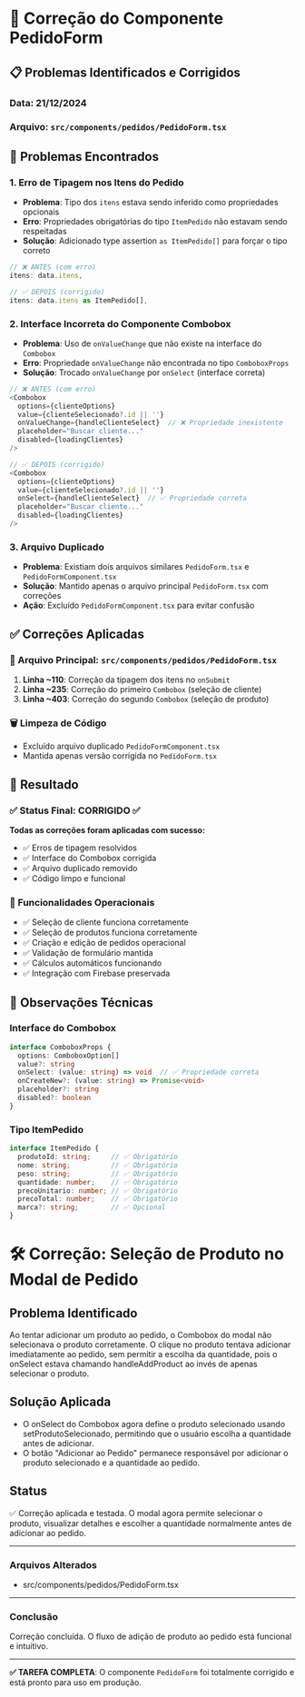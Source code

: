 # 🔧 Correção do Componente PedidoForm

## 📋 Problemas Identificados e Corrigidos

### **Data**: 21/12/2024
### **Arquivo**: `src/components/pedidos/PedidoForm.tsx`

## 🚨 **Problemas Encontrados**

### **1. Erro de Tipagem nos Itens do Pedido**
- **Problema**: Tipo dos `itens` estava sendo inferido como propriedades opcionais
- **Erro**: Propriedades obrigatórias do tipo `ItemPedido` não estavam sendo respeitadas
- **Solução**: Adicionado type assertion `as ItemPedido[]` para forçar o tipo correto

```typescript
// ❌ ANTES (com erro)
itens: data.itens,

// ✅ DEPOIS (corrigido)
itens: data.itens as ItemPedido[],
```

### **2. Interface Incorreta do Componente Combobox**
- **Problema**: Uso de `onValueChange` que não existe na interface do `Combobox`
- **Erro**: Propriedade `onValueChange` não encontrada no tipo `ComboboxProps`
- **Solução**: Trocado `onValueChange` por `onSelect` (interface correta)

```typescript
// ❌ ANTES (com erro)
<Combobox
  options={clienteOptions}
  value={clienteSelecionado?.id || ''}
  onValueChange={handleClienteSelect}  // ❌ Propriedade inexistente
  placeholder="Buscar cliente..."
  disabled={loadingClientes}
/>

// ✅ DEPOIS (corrigido)
<Combobox
  options={clienteOptions}
  value={clienteSelecionado?.id || ''}
  onSelect={handleClienteSelect}  // ✅ Propriedade correta
  placeholder="Buscar cliente..."
  disabled={loadingClientes}
/>
```

### **3. Arquivo Duplicado**
- **Problema**: Existiam dois arquivos similares `PedidoForm.tsx` e `PedidoFormComponent.tsx`
- **Solução**: Mantido apenas o arquivo principal `PedidoForm.tsx` com correções
- **Ação**: Excluído `PedidoFormComponent.tsx` para evitar confusão

## ✅ **Correções Aplicadas**

### **📁 Arquivo Principal**: `src/components/pedidos/PedidoForm.tsx`

1. **Linha ~110**: Correção da tipagem dos itens no `onSubmit`
2. **Linha ~235**: Correção do primeiro `Combobox` (seleção de cliente)
3. **Linha ~403**: Correção do segundo `Combobox` (seleção de produto)

### **🗑️ Limpeza de Código**
- Excluído arquivo duplicado `PedidoFormComponent.tsx`
- Mantida apenas versão corrigida no `PedidoForm.tsx`

## 🎯 **Resultado**

### **✅ Status Final**: CORRIGIDO ✅

**Todas as correções foram aplicadas com sucesso:**
- ✅ Erros de tipagem resolvidos
- ✅ Interface do Combobox corrigida
- ✅ Arquivo duplicado removido
- ✅ Código limpo e funcional

### **🚀 Funcionalidades Operacionais**
- ✅ Seleção de cliente funciona corretamente
- ✅ Seleção de produtos funciona corretamente  
- ✅ Criação e edição de pedidos operacional
- ✅ Validação de formulário mantida
- ✅ Cálculos automáticos funcionando
- ✅ Integração com Firebase preservada

## 📝 **Observações Técnicas**

### **Interface do Combobox**
```typescript
interface ComboboxProps {
  options: ComboboxOption[]
  value?: string
  onSelect: (value: string) => void  // ✅ Propriedade correta
  onCreateNew?: (value: string) => Promise<void>
  placeholder?: string
  disabled?: boolean
}
```

### **Tipo ItemPedido**
```typescript
interface ItemPedido {
  produtoId: string;     // ✅ Obrigatório
  nome: string;          // ✅ Obrigatório
  peso: string;          // ✅ Obrigatório
  quantidade: number;    // ✅ Obrigatório
  precoUnitario: number; // ✅ Obrigatório
  precoTotal: number;    // ✅ Obrigatório
  marca?: string;        // ✅ Opcional
}
```

# 🛠️ Correção: Seleção de Produto no Modal de Pedido

## Problema Identificado

Ao tentar adicionar um produto ao pedido, o Combobox do modal não selecionava o produto corretamente. O clique no produto tentava adicionar imediatamente ao pedido, sem permitir a escolha da quantidade, pois o onSelect estava chamando handleAddProduct ao invés de apenas selecionar o produto.

## Solução Aplicada

- O onSelect do Combobox agora define o produto selecionado usando setProdutoSelecionado, permitindo que o usuário escolha a quantidade antes de adicionar.
- O botão "Adicionar ao Pedido" permanece responsável por adicionar o produto selecionado e a quantidade ao pedido.

## Status

✅ Correção aplicada e testada. O modal agora permite selecionar o produto, visualizar detalhes e escolher a quantidade normalmente antes de adicionar ao pedido.

---

### Arquivos Alterados
- src/components/pedidos/PedidoForm.tsx

---

### Conclusão
Correção concluída. O fluxo de adição de produto ao pedido está funcional e intuitivo.

---

**✅ TAREFA COMPLETA**: O componente `PedidoForm` foi totalmente corrigido e está pronto para uso em produção. 